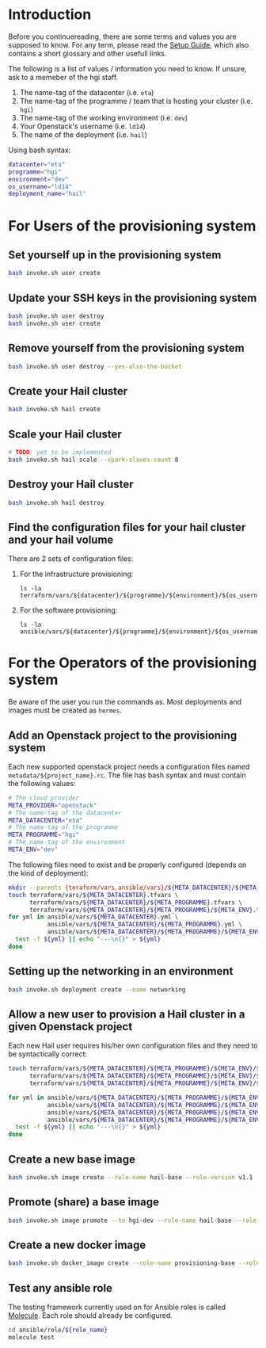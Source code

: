 # Introduction
Before you continuereading, there are some terms and values you are supposed to
know. For any term, please read the [Setup Guide](setup.md), which also
contains a short glossary and other usefull links.

The following is a list of values / information you need to know. If unsure, ask
to a memeber of the hgi staff.

1. The name-tag of the datacenter (i.e. `eta`)
2. The name-tag of the programme / team that is hosting your cluster (i.e. `hgi`)
3. The name-tag of the working environment (i.e. `dev`)
4. Your Openstack's username (i.e. `ld14`)
5. The name of the deployment (i.e. `hail`)

Using bash syntax:
```bash
datacenter="eta"
programme="hgi"
environment="dev"
os_username="ld14"
deployment_name="hail"
```
# For Users of the provisioning system

## Set yourself up in the provisioning system
```bash
bash invoke.sh user create
```

## Update your SSH keys in the provisioning system
```bash
bash invoke.sh user destroy
bash invoke.sh user create
```

## Remove yourself from the provisioning system
```bash
bash invoke.sh user destroy --yes-also-the-bucket
```

## Create your Hail cluster
```bash
bash invoke.sh hail create
```

## Scale your Hail cluster
```bash
# TODO: yet to be implemented
bash invoke.sh hail scale --spark-slaves-count 8
```

## Destroy your Hail cluster
```bash
bash invoke.sh hail destroy
```

## Find the configuration files for your hail cluster and your hail volume

There are 2 sets of configuration files:
1. For the infrastructure provisioning:
   ```
   ls -la terraform/vars/${datacenter}/${programme}/${environment}/${os_username}/
   ```
2. For the software provisioning:
   ```
   ls -la ansible/vars/${datacenter}/${programme}/${environment}/${os_username}/${deployment_name}/
   ```

# For the Operators of the provisioning system
Be aware of the user you run the commands as. Most deployments and images
must be created as `hermes`.

## Add an Openstack project to the provisioning system
Each new supported openstack project needs a configuration files named
`metadata/${project_name}.rc`. The file has bash syntax and must contain the
following values:

```bash
# The cloud provider
META_PROVIDER="openstack"
# The name-tag of the datacenter
META_DATACENTER="eta"
# The name-tag of the programme
META_PROGRAMME="hgi"
# The name-tag of the environment
META_ENV="dev"
```

The following files need to exist and be properly configured (depends on the kind of deployment):
```bash
mkdir --parents {teraform/vars,ansible/vars}/${META_DATACENTER}/${META_PROGRAMME}/${META_ENV}
touch terraform/vars/${META_DATACENTER}.tfvars \
      terraform/vars/${META_DATACENTER}/${META_PROGRAMME}.tfvars \
      terraform/vars/${META_DATACENTER}/${META_PROGRAMME}/${META_ENV}.tfvars
for yml in ansible/vars/${META_DATACENTER}.yml \
           ansible/vars/${META_DATACENTER}/${META_PROGRAMME}.yml \
           ansible/vars/${META_DATACENTER}/${META_PROGRAMME}/${META_ENV}.yml do
  test -f ${yml} || echo "---\n{}" > ${yml}
done
```

## Setting up the networking in an environment
```bash
bash invoke.sh deployment create --name networking
```

## Allow a new user to provision a Hail cluster in a given Openstack project
Each new Hail user requires his/her own configuration files and they need to be syntactically correct:
```bash
touch terraform/vars/${META_DATACENTER}/${META_PROGRAMME}/${META_ENV}/${OS_USERNAME}.tfvars \
      terraform/vars/${META_DATACENTER}/${META_PROGRAMME}/${META_ENV}/${OS_USERNAME}/hail_cluster.tfvars \
      terraform/vars/${META_DATACENTER}/${META_PROGRAMME}/${META_ENV}/${OS_USERNAME}/hail_volume.tfvars

for yml in ansible/vars/${META_DATACENTER}/${META_PROGRAMME}/${META_ENV}/${OS_USERNAME}.yml \
           ansible/vars/${META_DATACENTER}/${META_PROGRAMME}/${META_ENV}/${OS_USERNAME}/hail.yml \
           ansible/vars/${META_DATACENTER}/${META_PROGRAMME}/${META_ENV}/${OS_USERNAME}/hail/hail-slave.yml \
           ansible/vars/${META_DATACENTER}/${META_PROGRAMME}/${META_ENV}/${OS_USERNAME}/hail/hail-master.yml do
  test -f ${yml} || echo "---\n{}" > ${yml}
done
```

## Create a new base image
```bash
bash invoke.sh image create --role-name hail-base --role-version v1.1
```

## Promote (share) a base image
```bash
bash invoke.sh image promote --to hgi-dev --role-name hail-base --role-version v1.1
```

## Create a new docker image
```bash
bash invoke.sh docker_image create --role-name provisioning-base --role-version v0.6
```

## Test any ansible role
The testing framework currently used on for Ansible roles is called
[Molecule](https://molecule.readthedocs.io/en/stable/index.html). Each role
should already be configured.
```bash
cd ansible/role/${role_name}
molecule test
```
